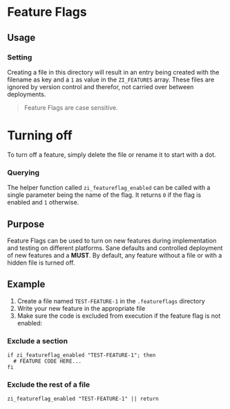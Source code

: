# Feature Flags

## Usage

### Setting

Creating a file in this directory will result in an entry being created with the filename as key and a `1` as value in the `ZI_FEATURES` array.
These files are ignored by version control and therefor, not carried over between deployments.
> Feature Flags are case sensitive.

# Turning off

To turn off a feature, simply delete the file or rename it to start with a dot.

### Querying

The helper function called `zi_featureflag_enabled` can be called with a single parameter being the name of the flag. It returns `0` if the flag is enabled and `1` otherwise.

## Purpose
Feature Flags can be used to turn on new features during implementation and testing on different platforms.
Sane defaults and controlled deployment of new features and a **MUST**.
By default, any feature without a file or with a hidden file is turned off.

## Example

1. Create a file named `TEST-FEATURE-1` in the `.featureflags` directory
1. Write your new feature in the appropriate file
1. Make sure the code is excluded from execution if the feature flag is not enabled:

### Exclude a section

```shell
if zi_featureflag_enabled "TEST-FEATURE-1"; then
  # FEATURE CODE HERE...
fi
```

### Exclude the rest of a file

```shell
zi_featureflag_enabled "TEST-FEATURE-1" || return
```

